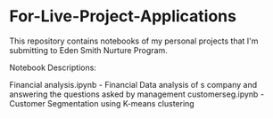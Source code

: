 # For-Live-Project-Applications
This repository contains notebooks of my personal projects that I'm submitting to Eden Smith Nurture Program.

Notebook Descriptions:

Financial analysis.ipynb - Financial Data analysis of s company and answering the questions asked by management
customerseg.ipynb - Customer Segmentation using K-means clustering
